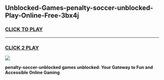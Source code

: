 
## Unblocked-Games-penalty-soccer-unblocked-Play-Online-Free-3bx4j
<h3>
<a href="https://premium76.site?title=penalty-soccer-unblocked&ref=26A">CLICK TO PLAY</a></h3>
<hr>

<h3>
<a href="https://premium76.site?title=penalty-soccer-unblocked&ref=26A">CLICK 2 PLAY</a>
  
</h3>

<a href="https://premium76.site?title=penalty-soccer-unblocked&ref=26A"><img src="https://clearcache.store/games.png"></a>


**penalty-soccer-unblocked games unblocked: Your Gateway to Fun and Accessible Online Gaming**
